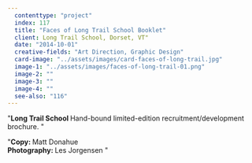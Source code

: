 ```yaml
---
  contenttype: "project"
  index: 117
  title: "Faces of Long Trail School Booklet"
  client: Long Trail School, Dorset, VT"
  date: "2014-10-01"
  creative-fields: "Art Direction, Graphic Design"
  card-image: "../assets/images/card-faces-of-long-trail.jpg"
  image-1: "../assets/images/faces-of-long-trail-01.png"
  image-2: ""
  image-3: ""
  image-4: ""
  see-also: "116"
---
```


<p className=copy_A>"<strong>Long Trail School </strong> Hand-bound limited-edition recruitment/development brochure.
"</p>
<p className=copy_B>"<strong>Copy:  </strong> Matt Donahue </br>
<strong>Photography:  </strong> Les Jorgensen
"</p>
<p className=copy_C></p>
<p className=copy_D></p>
